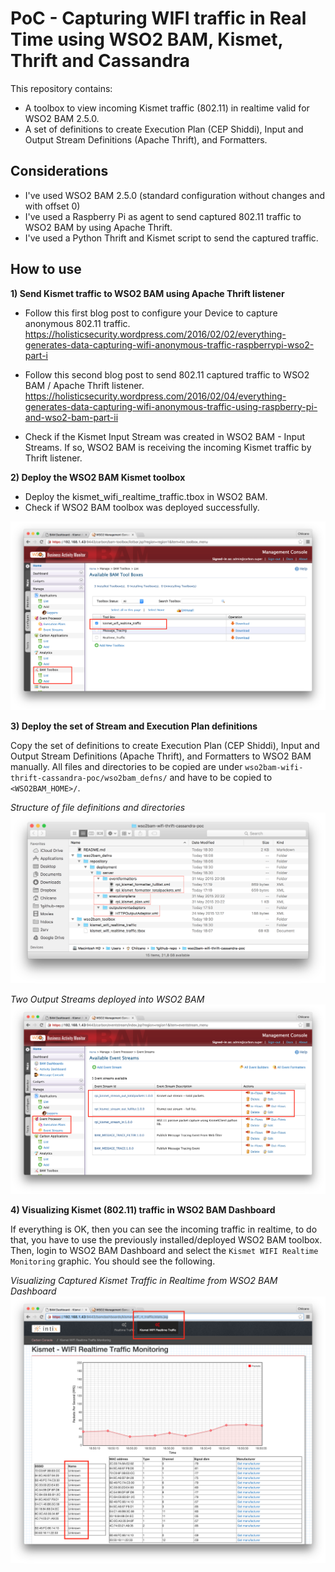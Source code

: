 # PoC - Capturing WIFI traffic in Real Time using WSO2 BAM, Kismet, Thrift and Cassandra

This repository contains:

- A toolbox to view incoming Kismet traffic (802.11) in realtime valid for WSO2 BAM 2.5.0.
- A set of definitions to create Execution Plan (CEP Shiddi), Input and Output Stream Definitions (Apache Thrift), and Formatters.

## Considerations

- I've used WSO2 BAM 2.5.0 (standard configuration without changes and with offset 0)
- I've used a Raspberry Pi as agent to send captured 802.11 traffic to WSO2 BAM by using Apache Thrift. 
- I've used a Python Thrift and Kismet script to send the captured traffic. 

## How to use

__1) Send Kismet traffic to WSO2 BAM using Apache Thrift listener__

- Follow this first blog post to configure your Device to capture anonymous 802.11 traffic.
https://holisticsecurity.wordpress.com/2016/02/02/everything-generates-data-capturing-wifi-anonymous-traffic-raspberrypi-wso2-part-i

- Follow this second blog post to send 802.11 captured traffic to WSO2 BAM / Apache Thrift listener.
https://holisticsecurity.wordpress.com/2016/02/04/everything-generates-data-capturing-wifi-anonymous-traffic-using-raspberry-pi-and-wso2-bam-part-ii

- Check if the Kismet Input Stream was created in WSO2 BAM - Input Streams. If so, WSO2 BAM is receiving the incoming Kismet traffic by Thrift listener.


__2) Deploy the WSO2 BAM Kismet toolbox__

- Deploy the kismet_wifi_realtime_traffic.tbox in WSO2 BAM.
- Check if WSO2 BAM toolbox was deployed successfully.


![Kismet Real Time Toolbox for WSO2 BAM](https://github.com/chilcano/wso2bam-wifi-thrift-cassandra-poc/blob/master/chilcano-wso2bam-wifi-thrift-cassandra-1-toolbox.png "Kismet Real Time Toolbox for WSO2 BAM")


__3) Deploy the set of Stream and Execution Plan definitions__

Copy the set of definitions to create Execution Plan (CEP Shiddi), Input and Output Stream Definitions (Apache Thrift), and Formatters to WSO2 BAM manually.
All files and directories to be copied are under `wso2bam-wifi-thrift-cassandra-poc/wso2bam_defns/` and have to be copied to `<WSO2BAM_HOME>/`.


_Structure of file definitions and directories_
![Input/Output Stream, Execution Plan and Formatters for WSO2 BAM](https://github.com/chilcano/wso2bam-wifi-thrift-cassandra-poc/blob/master/chilcano-wso2bam-wifi-thrift-cassandra-2-dirs.png "Input/Output Stream, Execution Plan and Formatters for WSO2 BAM")

_Two Output Streams deployed into WSO2 BAM_
![Input/Output Stream, Execution Plan and Formatters for WSO2 BAM](https://github.com/chilcano/wso2bam-wifi-thrift-cassandra-poc/blob/master/chilcano-wso2bam-wifi-thrift-cassandra-3-defns.png "Input/Output Stream, Execution Plan and Formatters for WSO2 BAM")


__4) Visualizing Kismet (802.11) traffic in WSO2 BAM Dashboard__

If everything is OK, then you can see the incoming traffic in realtime, to do that, you have to use the previously installed/deployed WSO2 BAM toolbox.
Then, login to WSO2 BAM Dashboard and select the `Kismet WIFI Realtime Monitoring` graphic. You should see the following.


_Visualizing Captured Kismet Traffic in Realtime from WSO2 BAM Dashboard_
![Visualizing Captured Kismet Traffic in Realtime](https://github.com/chilcano/wso2bam-wifi-thrift-cassandra-poc/blob/master/chilcano-wso2bam-wifi-thrift-cassandra-4-kismet.png "Visualizing Captured Kismet Traffic in Realtime")


